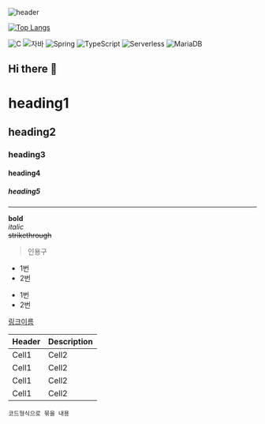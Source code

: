 ![header](https://capsule-render.vercel.app/api?type=wave&color=auto&height=300&section=header&text=깃허브%20특강&fontSize=90)

[![Top Langs](https://github-readme-stats.vercel.app/api/top-langs/?username=Frigg-s)](https://github.com/Frigg-s/github-readme-stats)

![C](https://img.shields.io/badge/-C-123456?style=flat-square&logo=C&logoColor=black)
![자바](https://img.shields.io/badge/-자바-007396?style=flat&logo=Java&logoColor=ffffff)
![Spring](https://img.shields.io/badge/-Spring-6DB33F?style=for-the-badge&logo=Spring&logoColor=white)
![TypeScript](https://img.shields.io/badge/-TypeScript-3178C6?style=flat-square&logo=TypeScript&logoColor=white)
![Serverless](https://img.shields.io/badge/-Serverless-FD5750?style=flat-square&logo=Serverless&logoColor=magenta)
![MariaDB](https://img.shields.io/badge/-MariaDB-1F305F?style=flat-square&logo=mariadb&logoColor=white)
​

## Hi there 👋
# heading1
## heading2
### heading3
#### heading4
##### heading5

---

**bold** <br>
*italic* <br>
~~strikethrough~~ <br>

> 인용구

* 1번
* 2번
- 1번  
- 2번 

[링크이름](https://www.naver.com)

|Header|Description|
|--|--|
|Cell1|Cell2| 
|Cell1|Cell2| 
|Cell1|Cell2| 
|Cell1|Cell2|

```
코드형식으로 묶을 내용
```

